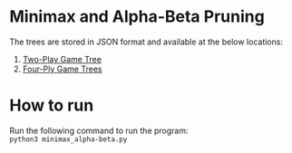 # Minimax and Alpha-Beta Pruning

The trees are stored in JSON format and available at the below locations:

1. [Two-Play Game Tree](two_ply_tree_structure.json)
2. [Four-Ply Game Trees](four_ply_tree_structures.json)

# How to run
Run the following command to run the program:<br>
```python3 minimax_alpha-beta.py```
